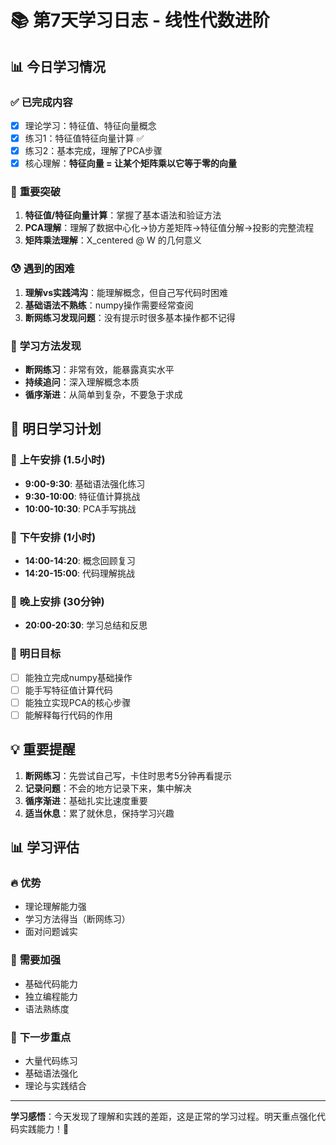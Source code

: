# 📚 第7天学习日志 - 线性代数进阶

## 📊 **今日学习情况**

### ✅ **已完成内容**
- [x] 理论学习：特征值、特征向量概念
- [x] 练习1：特征值特征向量计算 ✅
- [x] 练习2：基本完成，理解了PCA步骤
- [x] 核心理解：**特征向量 = 让某个矩阵乘以它等于零的向量**

### 🧠 **重要突破**
1. **特征值/特征向量计算**：掌握了基本语法和验证方法
2. **PCA理解**：理解了数据中心化→协方差矩阵→特征值分解→投影的完整流程
3. **矩阵乘法理解**：X_centered @ W 的几何意义

### 😰 **遇到的困难**
1. **理解vs实践鸿沟**：能理解概念，但自己写代码时困难
2. **基础语法不熟练**：numpy操作需要经常查阅
3. **断网练习发现问题**：没有提示时很多基本操作都不记得

### 🎯 **学习方法发现**
- **断网练习**：非常有效，能暴露真实水平
- **持续追问**：深入理解概念本质
- **循序渐进**：从简单到复杂，不要急于求成

## 📝 **明日学习计划**

### 🌅 **上午安排 (1.5小时)**
- **9:00-9:30**: 基础语法强化练习
- **9:30-10:00**: 特征值计算挑战
- **10:00-10:30**: PCA手写挑战

### 🌇 **下午安排 (1小时)**
- **14:00-14:20**: 概念回顾复习
- **14:20-15:00**: 代码理解挑战

### 🌙 **晚上安排 (30分钟)**
- **20:00-20:30**: 学习总结和反思

### 🎯 **明日目标**
- [ ] 能独立完成numpy基础操作
- [ ] 能手写特征值计算代码
- [ ] 能独立实现PCA的核心步骤
- [ ] 能解释每行代码的作用

## 💡 **重要提醒**
1. **断网练习**：先尝试自己写，卡住时思考5分钟再看提示
2. **记录问题**：不会的地方记录下来，集中解决
3. **循序渐进**：基础扎实比速度重要
4. **适当休息**：累了就休息，保持学习兴趣

## 📊 **学习评估**

### 🔥 **优势**
- 理论理解能力强
- 学习方法得当（断网练习）
- 面对问题诚实

### 💪 **需要加强**
- 基础代码能力
- 独立编程能力
- 语法熟练度

### 🎯 **下一步重点**
- 大量代码练习
- 基础语法强化
- 理论与实践结合

---

**学习感悟**：今天发现了理解和实践的差距，这是正常的学习过程。明天重点强化代码实践能力！💪 